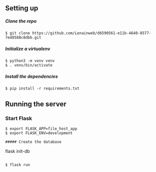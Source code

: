 ## Setting up

##### Clone the repo

```
$ git clone https://github.com/Lenainweb/d6590561-e11b-4640-8577-7ed8588c8dbb.git
```

##### Initialize a virtualenv

```
$ python3 -m venv venv
$ . venv/bin/activate
```

##### Install the dependencies

```
$ pip install -r requirements.txt
```

## Running the server


### Start Flask
```
$ export FLASK_APP=file_host_app
$ export FLASK_ENV=development

##### Create the database

```
flask init-db
```

$ flask run
```